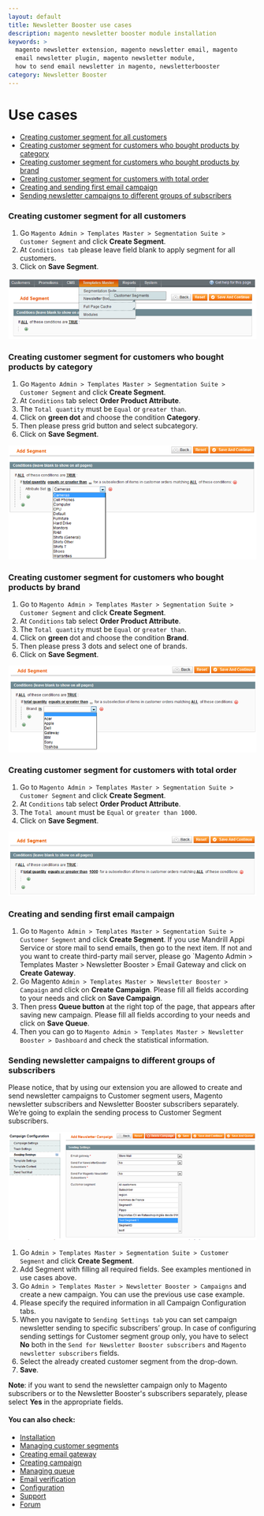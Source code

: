 ```yaml
---
layout: default
title: Newsletter Booster use cases
description: magento newsletter booster module installation
keywords: >
  magento newsletter extension, magento newsletter email, magento
  email newsletter plugin, magento newsletter module,
  how to send email newsletter in magento, newsletterbooster
category: Newsletter Booster
---
```


# Use cases

- [Creating customer segment for all customers](#creating-customer-segment-for-all-customers)
- [Creating customer segment for customers who bought products by category](#creating-customer-segment-for-customers-who-bought-products-by-category)
- [Creating customer segment for customers who bought products by brand](#creating-customer-segment-for-customers-who-bought-products-by-brand)
- [Creating customer segment for customers with total order](#creating-customer-segment-for-customers-with-total-order)
- [Creating and sending first email campaign](#creating-and-sending-first-email-campaign)
- [Sending newsletter campaigns to different groups of subscribers](#sending-newsletter-campaigns-to-different-groups-of-subscribers)

### Creating customer segment for all customers

1. Go `Magento Admin > Templates Master > Segmentation Suite > Customer Segment` and click **Create Segment**.
2. At `Conditions tab` please leave field blank to apply segment for all customers.
3. Click on **Save Segment**.

![Newsletterbooster](/images/m1/extensions/newsletter-booster/creating-segment-usecase2.png)

### Creating customer segment for customers who bought products by category

1. Go `Magento Admin > Templates Master > Segmentation Suite > Customer Segment` and click **Create Segment**.
2. At `Conditions` tab select **Order Product Attribute**.
3. The `Total quantity` must be `Equal` or `greater than`.
4. Click on **green dot** and choose the condition **Category**.
5. Then please press grid button and select subcategory.
6. Click on **Save Segment**.

![Newsletterbooster](/images/m1/extensions/newsletter-booster/creating-segment-usecase3.png)

### Creating customer segment for customers who bought products by brand

1. Go to `Magento Admin > Templates Master > Segmentation Suite > Customer Segment` and click **Create Segment**.
2. At `Conditions` tab select **Order Product Attribute**.
3. The `Total quantity` must be `Equal` or `greater than`.
4. Click on **green** dot and choose the condition **Brand**.
5. Then please press 3 dots and select one of brands.
6. Click on **Save Segment**.

![Newsletterbooster](/images/m1/extensions/newsletter-booster/creating-segment-usecase1.png)

### Creating customer segment for customers with total order

1. Go to `Magento Admin > Templates Master > Segmentation Suite > Customer Segment` and click **Create Segment**.
2. At `Conditions` tab select **Order Product Attribute**.
3. The `Total amount` must be `Equal` or `greater than 1000`.
4. Click on **Save Segment**.

![Newsletterbooster](/images/m1/extensions/newsletter-booster/creating-segment-usecase.png)

### Creating and sending first email campaign

1. Go to `Magento Admin > Templates Master > Segmentation Suite > Customer Segment` and click **Create Segment**.
If you use Mandrill Appi Service or store mail to send emails, then go to the next item. If not and you want to create third-party mail server, please go `Magento Admin > Templates Master > Newsletter Booster > Email Gateway and click on **Create Gateway**.
2. Go Magento `Admin > Templates Master > Newsletter Booster > Campaign` and click on **Create Campaign**.
Please fill all fields according to your needs and click on **Save Campaign**.
3. Then press **Queue button** at the right top of the page, that appears after saving new campaign.
Please fill all fields according to your needs and click on **Save Queue**.
4. Then you can go to `Magento Admin > Templates Master > Newsletter Booster > Dashboard` and check the statistical information.

### Sending newsletter campaigns to different groups of subscribers

Please notice, that by using our extension you are allowed to create and send newsletter campaigns to Customer segment users, Magento newsletter subscribers and Newsletter Booster subscribers separately. We’re going to explain the sending process to Customer Segment subscribers.

![Newsletterbooster](/images/m1/extensions/newsletter-booster/sending-campaign-usecase.png)

1. Go `Admin > Templates Master > Segmentation Suite > Customer Segment` and click **Create Segment**.
2. Add Segment with filling all required fields. See examples mentioned in use cases above.
3. Go `Admin > Templates Master > Newsletter Booster > Campaigns` and create a new campaign. You can use the previous use case example.
4. Please specify the required information in all Campaign Configuration tabs.
5. When you navigate to `Sending Settings tab` you can set campaign newsletter sending to specific subscribers’ group. In case of configuring sending settings for Customer segment group only, you have to select **No** both in the `Send for Newsletter Booster subscribers` and `Magento newsletter subscribers` fields.
6. Select the already created customer segment from the drop-down.
7. **Save**.

**Note**: if you want to send the newsletter campaign only to Magento subscribers or to the Newsletter Booster's subscribers separately, please select **Yes** in the appropriate fields.

#### You can also check:

*   [Installation](../installation/)
*   [Managing customer segments](../managing-customer-segments/)
*   [Creating email gateway](../creating-email-gateway/)
*   [Creating campaign](../creating-campaign/)
*   [Managing queue](../managing-queue/)
*   [Email verification](../email-verification/)
*   [Configuration](../configuration/)
*   [Support](https://swissuplabs.com/contacts/)
*   [Forum](https://swissuplabs.com/magento-forum/)